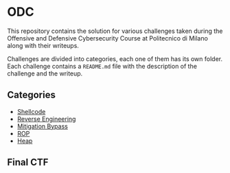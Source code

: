 # ODC

This repository contains the solution for various challenges taken during the Offensive and Defensive Cybersecurity Course at Politecnico di Milano along with their writeups.

Challenges are divided into categories, each one of them has its own folder. Each challenge contains a `README.md` file with the description of the challenge and the writeup.

## Categories

- [Shellcode](./shellcode/)
- [Reverse Engineering](./reversing/)
- [Mitigation Bypass](./mitigations/)
- [ROP](./rop/)
- [Heap](./heap/)

## Final CTF
